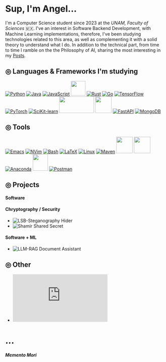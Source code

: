 # Sup, I'm Angel...

I'm a Computer Science student since 2023 at the _UNAM, Faculty of Sciences_ 🇲🇽. I've an interest in Software Backend Development, with Machine Learning implementations, therefore, I've been studying technologies related to this area, as well as complementing it with a solid theory to understand what I do. In addition to the technical part, from time to time I ramble on the the Philosophy of AI, sharing the most interesting in my [Posts](https://c4mdax.github.io/posts/).

## ◎ Languages & Frameworks I'm studying
[![Python](https://skillicons.dev/icons?i=python)](https://www.python.org/)
[![Java](https://skillicons.dev/icons?i=java)](https://www.java.com/es/)
[![JavaScript](https://skillicons.dev/icons?i=javascript)](https://es.wikipedia.org/wiki/JavaScript)
<a href="https://en.wikipedia.org/wiki/SQL"><img src="https://upload.wikimedia.org/wikipedia/commons/8/87/Sql_data_base_with_logo.png" width="" height="46"></a>
[![Rust](https://skillicons.dev/icons?i=rust)](https://www.rust-lang.org/es)
[![Go](https://skillicons.dev/icons?i=go)](https://go.dev/)
[![TensorFlow](https://skillicons.dev/icons?i=tensorflow)](https://www.tensorflow.org/?hl=es-419)
[![PyTorch](https://skillicons.dev/icons?i=pytorch)](https://es.wikipedia.org/wiki/PyTorch)
[![SciKit-learn](https://skillicons.dev/icons?i=scikitlearn)](https://scikit-learn.org/stable/)
<a href="https://pandas.pydata.org/"><img src="https://upload.wikimedia.org/wikipedia/commons/thumb/e/ed/Pandas_logo.svg/1280px-Pandas_logo.svg.png" width="110" height="52"></a>
<a href="https://numpy.org/"><img src="https://user-images.githubusercontent.com/50221806/86498201-a8bd8680-bd39-11ea-9d08-66b610a8dc01.png" width="52" height="52"></a>
[![FastAPI](https://skillicons.dev/icons?i=fastapi)](https://fastapi.tiangolo.com/)
[![MongoDB](https://skillicons.dev/icons?i=mongodb)](https://www.mongodb.com/)


## ◎ Tools
[![Emacs](https://skillicons.dev/icons?i=emacs)](https://www.gnu.org/software/emacs/)
[![NVim](https://skillicons.dev/icons?i=neovim)](https://neovim.io/)
[![Bash](https://skillicons.dev/icons?i=bash)](https://www.gnu.org/software/bash/)
[![LaTeX](https://skillicons.dev/icons?i=latex)](https://www.latex-project.org/)
[![Linux](https://skillicons.dev/icons?i=linux)](https://archlinux.org/)
[![Maven](https://skillicons.dev/icons?i=maven)](https://maven.apache.org/)
<a href="https://es.wikipedia.org/wiki/Inkscape"><img src="https://raw.githubusercontent.com/wjramos/flat.icns/inkscape/pngs/inkscape.png" width="52" height="52"></a>
<a href="https://jupyter.org/"><img src="https://technology.amis.nl/wp-content/uploads/2020/11/image-27.png" width="52" height="52"></a>
[![Anaconda](https://skillicons.dev/icons?i=anaconda)](http://www.anaconda.com/)
<a href="https://gohugo.io/"><img src="https://onthedock.github.io//images/hugo.png" width="48" height="52"></a>
[![Postman](https://skillicons.dev/icons?i=postman)](https://www.postman.com/)




## ◎ Projects
#### Software
#### Chryptography / Security
- ![LSB-Steganography Hider](https://github.com/C4mdax/LSB-Steganography)
- ![Shamir Shared Secret](https://github.com/c4mdax/Shamir-Secret)
#### Software + ML
- ![LLM-RAG Document Assistant](https://github.com/C4mdax/dragan-agent-rag)
## ◎ Other
- ![ML Engineer Roadmap](https://github.com/C4mdax/Machine_Learning/blob/main/Roadmap/ROADMAP.md)
# ...

#### _Memento Mori_

<!---
C4mdax/C4mdax is a ✨ special ✨ repository because its `README.md` (this file) appears on your GitHub profile.
You can click the Preview link to take a look at your changes.
--->
